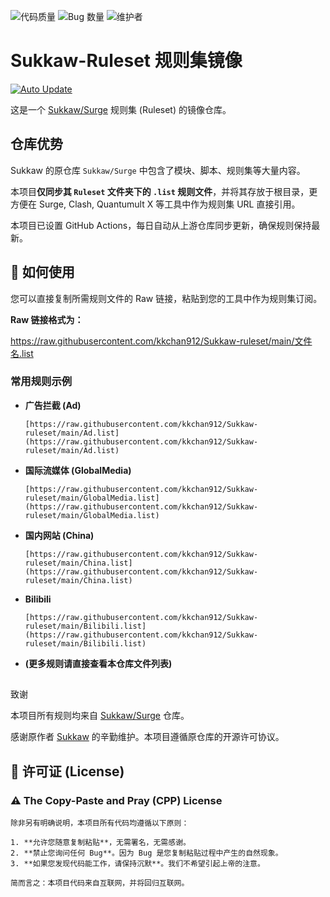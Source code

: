 ![代码质量](https://img.shields.io/badge/Code_Quality-Spaghetti-red)
![Bug 数量](https://img.shields.io/badge/Bugs_Found-Too_Many_To_Count-orange)
![维护者](https://img.shields.io/badge/Maintained_By-Coffee_and_Tears-blue)
</p>

# Sukkaw-Ruleset 规则集镜像

[![Auto Update](https://github.com/kkchan912/Sukkaw-ruleset/actions/workflows/auto-update.yml/badge.svg)](https://github.com/kkchan912/Sukkaw-ruleset/actions/workflows/auto-update.yml)

这是一个 [Sukkaw/Surge](https://github.com/Sukkaw/Surge) 规则集 (Ruleset) 的镜像仓库。

## 仓库优势

Sukkaw 的原仓库 `Sukkaw/Surge` 中包含了模块、脚本、规则集等大量内容。

本项目**仅同步其 `Ruleset` 文件夹下的 `.list` 规则文件**，并将其存放于根目录，更方便在 Surge, Clash, Quantumult X 等工具中作为规则集 URL 直接引用。

本项目已设置 GitHub Actions，每日自动从上游仓库同步更新，确保规则保持最新。

## 🚀 如何使用

您可以直接复制所需规则文件的 Raw 链接，粘贴到您的工具中作为规则集订阅。

**Raw 链接格式为：**

https://raw.githubusercontent.com/kkchan912/Sukkaw-ruleset/main/文件名.list

### 常用规则示例

* **广告拦截 (Ad)**
    ```
    [https://raw.githubusercontent.com/kkchan912/Sukkaw-ruleset/main/Ad.list](https://raw.githubusercontent.com/kkchan912/Sukkaw-ruleset/main/Ad.list)
    ```
* **国际流媒体 (GlobalMedia)**
    ```
    [https://raw.githubusercontent.com/kkchan912/Sukkaw-ruleset/main/GlobalMedia.list](https://raw.githubusercontent.com/kkchan912/Sukkaw-ruleset/main/GlobalMedia.list)
    ```
* **国内网站 (China)**
    ```
    [https://raw.githubusercontent.com/kkchan912/Sukkaw-ruleset/main/China.list](https://raw.githubusercontent.com/kkchan912/Sukkaw-ruleset/main/China.list)
    ```
* **Bilibili**
    ```
    [https://raw.githubusercontent.com/kkchan912/Sukkaw-ruleset/main/Bilibili.list](https://raw.githubusercontent.com/kkchan912/Sukkaw-ruleset/main/Bilibili.list)
    ```
* **(更多规则请直接查看本仓库文件列表)**

## 
致谢

本项目所有规则均来自 [Sukkaw/Surge](https://github.com/Sukkaw/Surge) 仓库。

感谢原作者 [Sukkaw](https://github.com/Sukkaw) 的辛勤维护。本项目遵循原仓库的开源许可协议。

## 📜 许可证 (License)
### ⚠️ **The Copy-Paste and Pray (CPP) License**

```text
除非另有明确说明，本项目所有代码均遵循以下原则：

1. **允许您随意复制粘贴**，无需署名，无需感谢。
2. **禁止您询问任何 Bug**。因为 Bug 是您复制粘贴过程中产生的自然现象。
3. **如果您发现代码能工作，请保持沉默**。我们不希望引起上帝的注意。

简而言之：本项目代码来自互联网，并将回归互联网。



